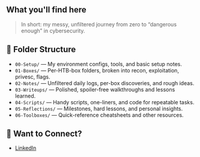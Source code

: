 
## What you'll find here

> In short: my messy, unfiltered journey from zero to “dangerous enough” in cybersecurity.

## 📂 Folder Structure

- `00-Setup/` — My environment configs, tools, and basic setup notes.
- `01-Boxes/` — Per-HTB-box folders, broken into recon, exploitation, privesc, flags.
- `02-Notes/` — Unfiltered daily logs, per-box discoveries, and rough ideas.
- `03-Writeups/` — Polished, spoiler-free walkthroughs and lessons learned.
- `04-Scripts/` — Handy scripts, one-liners, and code for repeatable tasks.
- `05-Reflections/` — Milestones, hard lessons, and personal insights.
- `06-Toolboxes/` — Quick-reference cheatsheets and other resources.

## 📣 Want to Connect?

- [LinkedIn](https://www.linkedin.com/in/pedromesquitacunha/)
